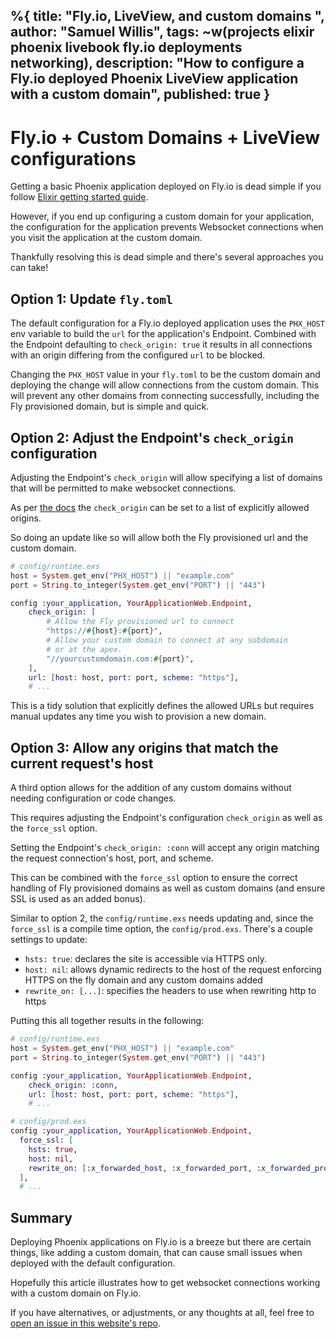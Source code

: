 %{
  title: "Fly.io, LiveView, and custom domains ",
  author: "Samuel Willis",
  tags: ~w(projects elixir phoenix livebook fly.io deployments networking),
  description: "How to configure a Fly.io deployed Phoenix LiveView application with a
  custom domain",
  published: true
}
---
# Fly.io + Custom Domains + LiveView configurations

Getting a basic Phoenix application deployed on Fly.io is dead simple if you
follow [Elixir getting started
guide](https://fly.io/docs/elixir/getting-started/).

However, if you end up configuring a custom domain for your application, the
configuration for the application prevents Websocket connections when you visit
the application at the custom domain.

Thankfully resolving this is dead simple and there's several approaches you can
take!

## Option 1: Update `fly.toml`

The default configuration for a Fly.io deployed application uses the `PHX_HOST`
env variable to build the `url` for the application's Endpoint.  Combined with
the Endpoint defaulting to `check_origin: true` it results in all connections
with an origin differing from the configured `url` to be blocked.

Changing the `PHX_HOST` value in your `fly.toml` to be the custom domain and
deploying the change will allow connections from the custom domain.  This will
prevent any other domains from connecting successfully, including the Fly
provisioned domain, but is simple and quick.

## Option 2: Adjust the Endpoint's `check_origin` configuration

Adjusting the Endpoint's `check_origin` will allow specifying a list of domains
that will be permitted to make websocket connections.

As per [the
docs](https://hexdocs.pm/phoenix/Phoenix.Endpoint.html#socket/3-common-configuration)
the `check_origin` can be set to a list of explicitly allowed origins.

So doing an update like so will allow both the Fly provisioned url and the
custom domain.

```elixir
# config/runtime.exs
host = System.get_env("PHX_HOST") || "example.com"
port = String.to_integer(System.get_env("PORT") || "443")

config :your_application, YourApplicationWeb.Endpoint,
    check_origin: [
        # Allow the Fly provisioned url to connect
        "https://#{host}:#{port}",
        # Allow your custom domain to connect at any subdomain
        # or at the apex.
        "//yourcustomdomain.com:#{port}",
    ],
    url: [host: host, port: port, scheme: "https"],
    # ...
```

This is a tidy solution that explicitly defines the allowed URLs but requires
manual updates any time you wish to provision a new domain.

## Option 3: Allow any origins that match the current request's host

A third option allows for the addition of any custom domains without needing
configuration or code changes.

This requires adjusting the Endpoint's configuration `check_origin` as
well as the `force_ssl` option.

Setting the Endpoint's `check_origin: :conn` will accept any origin matching the
request connection's host, port, and scheme.

This can be combined with the `force_ssl` option to ensure the correct handling
of Fly provisioned domains as well as custom domains (and ensure SSL is used as
an added bonus).

Similar to option 2, the `config/runtime.exs` needs updating and, since the
`force_ssl` is a compile time option, the `config/prod.exs`.
There's a couple settings to update:

* `hsts: true`: declares the site is accessible via HTTPS only.
* `host: nil`: allows dynamic redirects to the host of the request
  enforcing HTTPS on the fly domain and any custom domains added
* `rewrite_on: [...]`: specifies the headers to use when rewriting http
  to https

Putting this all together results in the following:

```elixir
# config/runtime.exs
host = System.get_env("PHX_HOST") || "example.com"
port = String.to_integer(System.get_env("PORT") || "443")

config :your_application, YourApplicationWeb.Endpoint,
    check_origin: :conn,
    url: [host: host, port: port, scheme: "https"],
    # ...
```

```elixir
# config/prod.exs
config :your_application, YourApplicationWeb.Endpoint,
  force_ssl: [
    hsts: true,
    host: nil,
    rewrite_on: [:x_forwarded_host, :x_forwarded_port, :x_forwarded_proto]
  ],
  # ...
```

## Summary

Deploying Phoenix applications on Fly.io is a breeze but there are certain
things, like adding a custom domain, that can cause small issues when deployed
with the default configuration.

Hopefully this article illustrates how to get websocket connections working with
a custom domain on Fly.io.

If you have alternatives, or adjustments, or any thoughts at all, feel free to
[open an issue in this website's
repo](https://github.com/SamuelWillis/samuelwillis.dev/issues).

